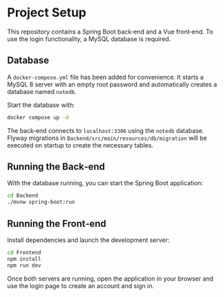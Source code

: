 # Project Setup

This repository contains a Spring Boot back‑end and a Vue front‑end. To use the login functionality, a MySQL database is required.

## Database

A `docker-compose.yml` file has been added for convenience. It starts a MySQL 8 server with an empty root password and automatically creates a database named `notedb`.

Start the database with:

```bash
docker compose up -d
```

The back‑end connects to `localhost:3306` using the `notedb` database. Flyway migrations in `Backend/src/main/resources/db/migration` will be executed on startup to create the necessary tables.

## Running the Back‑end

With the database running, you can start the Spring Boot application:

```bash
cd Backend
./mvnw spring-boot:run
```

## Running the Front‑end

Install dependencies and launch the development server:

```bash
cd Frontend
npm install
npm run dev
```

Once both servers are running, open the application in your browser and use the login page to create an account and sign in.

